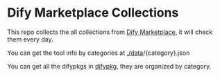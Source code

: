 # Dify Marketplace Collections

This repo collects the all collections from [Dify Marketplace](https://marketplace.dify.ai/), it will check them every day.

You can get the tool info by categories at [./data](./data)/{category}.json

You can get all the difypkgs in [difypkg](./difypkg/), they are organized by category.
